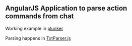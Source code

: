 ## AngularJS Application to parse action commands from chat

Working example in 
[plunker](http://embed.plnkr.co/A3gtqmmse2DMQ5G1hrbm/preview)

Parsing happens in [TxtParser.js](http://embed.plnkr.co/A3gtqmmse2DMQ5G1hrbm/TxtParser.js)
